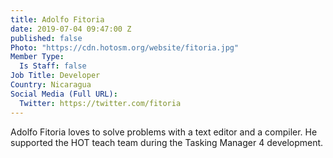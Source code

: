 ```yaml
---
title: Adolfo Fitoria
date: 2019-07-04 09:47:00 Z
published: false
Photo: "https://cdn.hotosm.org/website/fitoria.jpg"
Member Type:
  Is Staff: false
Job Title: Developer
Country: Nicaragua
Social Media (Full URL):
  Twitter: https://twitter.com/fitoria
---
```


Adolfo Fitoria loves to solve problems with a text editor and a compiler. He supported the HOT teach team during the Tasking Manager 4 development.
